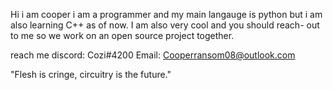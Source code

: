 
Hi i am cooper i am a programmer and my main langauge is python but i am also learning C++ as of now. I am also very cool and you should reach-
out to me so we work on an open source project together.

reach me discord: Cozi#4200
Email: Cooperransom08@outlook.com

"Flesh is cringe, circuitry is the future." 

